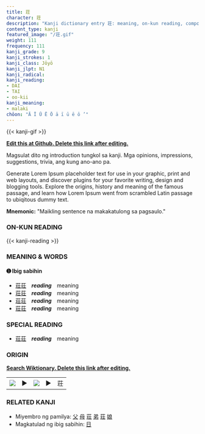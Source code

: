 ```yaml
---
title: 荘
character: 荘
description: "Kanji dictionary entry 荘: meaning, on-kun reading, compounds, origin, related kanji"
content_type: kanji
featured_image: "/荘.gif"
weight: 111
frequency: 111
kanji_grade: 9
kanji_strokes: 1
kanji_class: Jōyō
kanji_jlpt: N1
kanji_radical: 
kanji_reading: 
- DAI
- TAI
- oo-kii
kanji_meaning:
- malaki
chōon: "Ā Ī Ū Ē Ō ā ī ū ē ō ’"
---
```

[//]: # (Don't edit the line below. Kanji animated GIF code is automatically generated.)
{{< kanji-gif >}}

[//]: # (Edit below this line.)

**[Edit this at Github. Delete this link after editing.](https://github.com/tim0g/tim/tree/main/content/kanji/荘/index.md)**

Magsulat dito ng introduction tungkol sa kanji. Mga opinions, impressions, suggestions, trivia, ang kung ano-ano pa.

Generate Lorem Ipsum placeholder text for use in your graphic, print and web layouts, and discover plugins for your favorite writing, design and blogging tools. Explore the origins, history and meaning of the famous passage, and learn how Lorem Ipsum went from scrambled Latin passage to ubiqitous dummy text.
 
**Mnemonic:** "Maikling sentence na makakatulong sa pagsaulo."

### ON-KUN READING

[//]: # (Don't edit the line below. ON-KUN READING code is automatically generated.)
{{< kanji-reading >}}

### MEANING & WORDS

#### ➊ **Ibig sabihin**
  - [荘](../荘)[荘](../荘)　***reading***　meaning
  - [荘](../荘)[荘](../荘)　***reading***　meaning
  - [荘](../荘)[荘](../荘)　***reading***　meaning
  - [荘](../荘)[荘](../荘)　***reading***　meaning

### SPECIAL READING
  - [荘](../荘)[荘](../荘)　***reading***　meaning

### ORIGIN

**[Search Wiktionary. Delete this link after editing.](https://wiktionary.org/wiki/荘)**
<table class="kanji-table"><tr><td>
<img src="60px-荘-bronze.svg.png">
</td><td>▶</td><td>
<img src="60px-荘-oracle.svg.png">
</td><td>▶</td>
<td class="kanji-origin">荘</td>
</tr></table>

### RELATED KANJI
- Miyembro ng pamilya: [父](../父) [母](../母) [荘](../荘) [弟](../弟) [荘](../荘) [娘](../娘)
- Magkatulad ng ibig sabihin: [日](../日)
